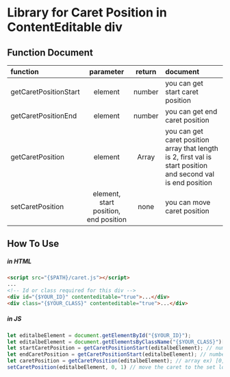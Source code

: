 # Library for Caret Position in ContentEditable div


## Function Document

|        function        | parameter | return | document | 
|        :-------        |:-------:   |:------:|:------|
| getCaretPositionStart  | element   | number | you can get start caret position |
| getCaretPositionEnd    | element   | number | you can get end caret position |
| getCaretPosition       | element   | Array | you can get caret position array that length is 2, first val is start position and second val is end position|
| setCaretPosition       | element, start position, end position  | none | you can move caret position |


## How To Use
##### in HTML
```html
<script src="{$PATH}/caret.js"></script>
...
<!-- Id or class required for this div -->
<div id="{$YOUR_ID}" contenteditable="true">...</div>
<div class="{$YOUR_CLASS}" contenteditable="true">...</div>
```

##### in JS
```js
let editalbeElement = document.getElementById("{$YOUR_ID}");
let editalbeElement = document.getElementsByClassName("{$YOUR_CLASS}")[index];
let startCaretPosition = getCaretPositionStart(editalbeElement); // number ex) 0, 1, 2, ...
let endCaretPosition = getCaretPositionStart(editalbeElement); // number ex) 0, 1, 2, ...
let caretPosition = getCaretPosition(editalbeElement); // array ex) [0, 0], [0, 1], [2, 3], ...
setCaretPosition(editalbeElement, 0, 1) // move the caret to the set location
```

